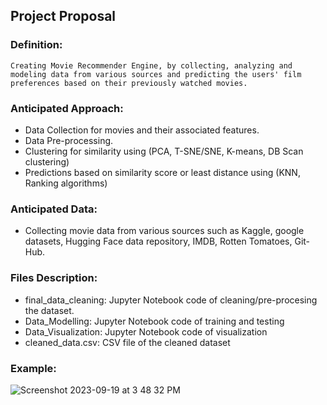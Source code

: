 ## Project Proposal

### Definition:
`Creating Movie Recommender Engine, by collecting, analyzing and modeling data from various sources and predicting the users' film preferences based on their previously watched movies.`

### Anticipated Approach:
*   Data Collection for movies and their associated features.
*   Data Pre-processing.
*   Clustering for similarity using (PCA, T-SNE/SNE, K-means, DB Scan clustering)
*   Predictions based on similarity score or least distance using (KNN, Ranking algorithms)

### Anticipated Data:
*   Collecting movie data from various sources such as Kaggle, google datasets, Hugging Face data repository, IMDB, Rotten Tomatoes, Git-Hub.

### Files Description:
*   final_data_cleaning: Jupyter Notebook code of cleaning/pre-procesing the dataset.
*   Data_Modelling: Jupyter Notebook code of training and testing
*   Data_Visualization: Jupyter Notebook code of visualization
*   cleaned_data.csv: CSV file of the cleaned dataset

### Example:
![Screenshot 2023-09-19 at 3 48 32 PM](https://github.com/vijay-kshitij/Movie_Recommendation_System/assets/51355853/f11dd393-6e04-49af-8f1d-bf45b9cfb8db)
